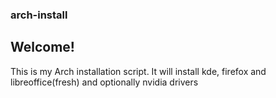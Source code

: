 ### arch-install

## Welcome!

This is my Arch installation script. It will install kde, firefox and libreoffice(fresh) and optionally nvidia drivers


